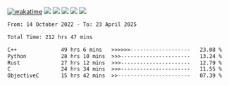 [![wakatime](https://wakatime.com/badge/user/368879df-dc38-4b1a-86c4-8a2054a0e074.svg)](https://wakatime.com/@368879df-dc38-4b1a-86c4-8a2054a0e074)
<img src="https://img.shields.io/badge/Windows-0078D6?style=flat&logo=Windows&logoColor=white">
<img src="https://img.shields.io/badge/IntelliJ_IDEA-000000.svg?style=flat&logo=IntelliJ-IDEA&logoColor=white">
<img src="https://img.shields.io/badge/CLion-000000.svg?style=flat&logo=CLion&logoColor=white">
<img src="https://img.shields.io/badge/Visual_Studio_Code-007ACC?style=flat&logo=Visual-Studio-Code&logoColor=white">
<img src="https://img.shields.io/badge/Discord-5865F2?label=kano42&style=flat&logo=discord&logoColor=white">
<br>


<!--START_SECTION:waka-->

```txt
From: 14 October 2022 - To: 23 April 2025

Total Time: 212 hrs 47 mins

C++              49 hrs 6 mins   >>>>>>-------------------   23.08 %
Python           28 hrs 10 mins  >>>----------------------   13.24 %
Rust             27 hrs 12 mins  >>>----------------------   12.79 %
C                24 hrs 34 mins  >>>----------------------   11.55 %
ObjectiveC       15 hrs 42 mins  >>-----------------------   07.39 %
```

<!--END_SECTION:waka-->
